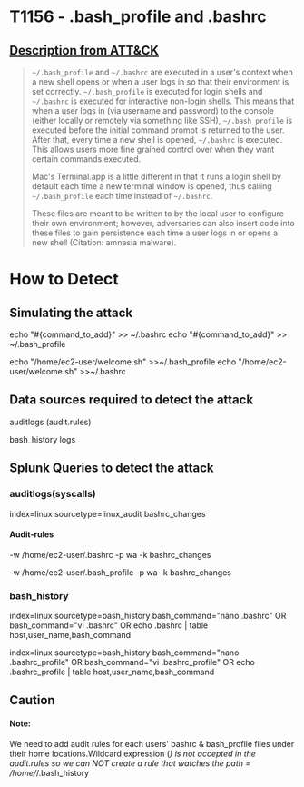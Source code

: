 # T1156 - .bash_profile and .bashrc
## [Description from ATT&CK](https://attack.mitre.org/wiki/Technique/T1156)
<blockquote><code>~/.bash_profile</code> and <code>~/.bashrc</code> are executed in a user's context when a new shell opens or when a user logs in so that their environment is set correctly. <code>~/.bash_profile</code> is executed for login shells and <code>~/.bashrc</code> is executed for interactive non-login shells. This means that when a user logs in (via username and password) to the console (either locally or remotely via something like SSH), <code>~/.bash_profile</code> is executed before the initial command prompt is returned to the user. After that, every time a new shell is opened, <code>~/.bashrc</code> is executed. This allows users more fine grained control over when they want certain commands executed.

Mac's Terminal.app is a little different in that it runs a login shell by default each time a new terminal window is opened, thus calling <code>~/.bash_profile</code> each time instead of <code>~/.bashrc</code>.

These files are meant to be written to by the local user to configure their own environment; however, adversaries can also insert code into these files to gain persistence each time a user logs in or opens a new shell  (Citation: amnesia malware).</blockquote>

# How to Detect  

## Simulating the attack 

echo "#{command_to_add}" >> ~/.bashrc
echo "#{command_to_add}" >> ~/.bash_profile

echo "/home/ec2-user/welcome.sh" >>~/.bash_profile
echo "/home/ec2-user/welcome.sh" >>~/.bashrc

## Data sources required to detect the attack

auditlogs (audit.rules)

bash_history logs 


## Splunk Queries to detect the attack

### auditlogs(syscalls)
index=linux sourcetype=linux_audit bashrc_changes

#### Audit-rules 
-w /home/ec2-user/.bashrc -p wa -k bashrc_changes

-w /home/ec2-user/.bash_profile -p wa -k bashrc_changes

### bash_history 

index=linux sourcetype=bash_history bash_command="nano .bashrc" OR bash_command="vi .bashrc" OR echo .bashrc | table host,user_name,bash_command

index=linux sourcetype=bash_history bash_command="nano .bashrc_profile" OR bash_command="vi .bashrc_profile" OR echo .bashrc_profile | table host,user_name,bash_command

## Caution

#### Note: 
We need to add audit rules for each users' bashrc & bash_profile files under their home locations.Wildcard expression (*) is not accepted in the audit.rules so we can NOT create a rule that watches the path = /home/*/.bash_history
